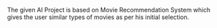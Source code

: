 The given AI Project is based on Movie Recommendation System which gives the user similar types of movies as per his initial selection.
